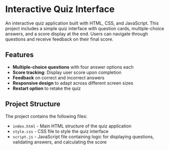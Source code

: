 # Interactive Quiz Interface
An interactive quiz application built with HTML, CSS, and JavaScript. This project includes a simple quiz interface with question cards, multiple-choice answers, and a score display at the end. Users can navigate through questions and receive feedback on their final score.

## Features

- **Multiple-choice questions** with four answer options each
- **Score tracking**: Display user score upon completion
- **Feedback** on correct and incorrect answers
- **Responsive design** to adapt across different screen sizes
- **Restart option** to retake the quiz

## Project Structure

The project contains the following files:

- `index.html` - Main HTML structure of the quiz application
- `style.css` - CSS file to style the quiz interface
- `script.js` - JavaScript file containing logic for displaying questions, validating answers, and calculating the score 

